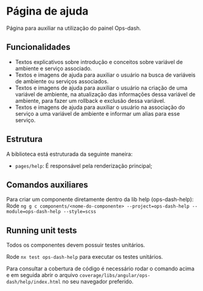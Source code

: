 # Página de ajuda

Página para auxiliar na utilização do painel Ops-dash.

## Funcionalidades

-   Textos explicativos sobre introdução e conceitos sobre variável de ambiente e serviço associado.
-   Textos e imagens de ajuda para auxiliar o usuário na busca de variáveis de ambiente ou serviços associados.
-   Textos e imagens de ajuda para auxiliar o usuário na criação de uma variável de ambiente, na atualização das informações dessa variável de ambiente, para fazer um rollback e exclusão dessa variável.
-   Textos e imagens de ajuda para auxiliar o usuário na associação do serviço a uma variável de ambiente e informar um alias para esse serviço.

## Estrutura

A biblioteca está estruturada da seguinte maneira:

-   `pages/help`: É responsável pela renderização principal;

## Comandos auxiliares

Para criar um componente diretamente dentro da lib help (ops-dash-help):  
Rode `ng g c components/<nome-do-componente> --project=ops-dash-help --module=ops-dash-help --style=scss`

## Running unit tests

Todos os componentes devem possuir testes unitários.

Rode `nx test ops-dash-help` para executar os testes unitários.

Para consultar a cobertura de código é necessário rodar o comando acima e em seguida abrir o arquivo `coverage/libs/angular/ops-dash/help/index.html` no seu navegador preferido.
